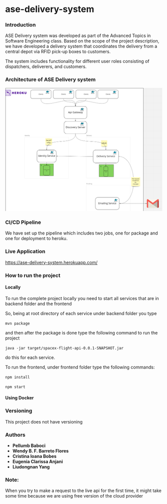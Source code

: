# ase-delivery-system

### Introduction

ASE Delivery system was developed as part of the Advanced Topics in Software Engineering class. 
Based on the scope of the project description, we have developed a delivery system that coordinates 
the delivery from a central depot via RFID pick-up boxes to customers. 

The system includes functionality for different user roles consisting of dispatchers, deliverers, and customers.

### Architecture of ASE Delivery system 


![](./images/ase-arch.png)


### CI/CD Pipeline

We have set up the pipeline which includes two jobs, one for package and one for deployment to heroku.

### Live Application

https://ase-delivery-system.herokuapp.com/

### How to run the project

#### Locally

To run the complete project locally you need to start all services that are in backend folder and the frontend

So, being at root directory of each service under backend folder you type

``` mvn package ``` 

and then after the package is done type the following command to run the project

``` java -jar target/spacex-flight-api-0.0.1-SNAPSHOT.jar ``` 

do this for each service.

To run the frontend, under frontend folder type the following commands: 

``` npm install ```

``` npm start ```


#### Using Docker

### Versioning

This project does not have versioning

### Authors
* **Pellumb Baboci**
* **Wendy B. F. Barreto Flores**
* **Cristina Ioana Bobes**
* **Eugenia Clarissa Anjani**
* **Liudongnan Yang**


### Note:

When you try to make a request to the live api for the first time, it might take some time because we are using free version of the cloud provider

